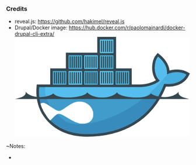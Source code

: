 ### Credits

* reveal.js: https://github.com/hakimel/reveal.js
* Drupal/Docker image: https://hub.docker.com/r/paolomainardi/docker-drupal-cli-extra/ ![Drupal on Docker](slides/img/docker-drupal.png)

~Notes:

* 
